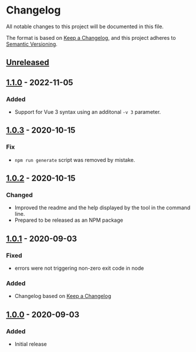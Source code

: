 # Changelog
All notable changes to this project will be documented in this file.

The format is based on [Keep a Changelog](https://keepachangelog.com/en/1.0.0/),
and this project adheres to [Semantic Versioning](https://semver.org/spec/v2.0.0.html).

## [Unreleased]

## [1.1.0] - 2022-11-05
### Added
- Support for Vue 3 syntax using an additonal `-v 3` parameter.


## [1.0.3] - 2020-10-15
### Fix
- `npm run generate` script was removed by mistake.

## [1.0.2] - 2020-10-15
### Changed
- Improved the readme and the help displayed by the tool in the command line.
- Prepared to be released as an NPM package

## [1.0.1] - 2020-09-03
### Fixed
- errors were not triggering non-zero exit code in node

### Added
- Changelog based on [Keep a Changelog](https://keepachangelog.com/en/1.0.0/)

## [1.0.0] - 2020-09-03
### Added
- Initial release

[Unreleased]: https://github.com/BenceSzalai/vue-components-ide-helper/compare/1.1.0...HEAD
[1.1.0]: https://github.com/BenceSzalai/vue-components-ide-helper/compare/1.0.3...1.1.0.
[1.0.3]: https://github.com/BenceSzalai/vue-components-ide-helper/compare/1.0.1...1.0.3
[1.0.2]: https://github.com/BenceSzalai/vue-components-ide-helper/compare/1.0.1...1.0.2
[1.0.1]: https://github.com/BenceSzalai/vue-components-ide-helper/compare/1.0.0...1.0.1
[1.0.0]: https://github.com/BenceSzalai/vue-components-ide-helper/releases/tag/1.0.0
